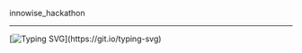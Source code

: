 
innowise_hackathon
_________________________________________________________________
[![Typing SVG](https://readme-typing-svg.herokuapp.com?color=%2336BCF7&lines=Quantum+Coders+!)](https://git.io/typing-svg)  
